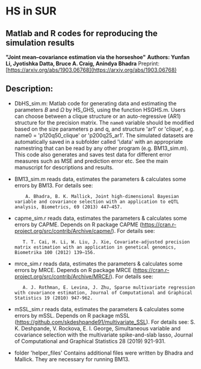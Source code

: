 # HS in SUR

## Matlab and R codes for reproducing the simulation results 

**"Joint mean–covariance estimation via the horseshoe"**
**Authors: Yunfan Li, Jyotishka Datta, Bruce A. Craig, Anindya Bhadra**
Preprint: [https://arxiv.org/abs/1903.06768](https://arxiv.org/abs/1903.06768) 


## Description:

*  DbHS_sim.m: Matlab code for generating data and estimating the parameters $B$ and $\Omega$ by HS_GHS, using the function HSGHS.m. Users can choose between a clique structure or an auto-regressive (AR1) structure for the precision matrix. The `name0` variable should be modified based on the size parameters p and q, and structure 'ar1' or 'clique', e.g. name0 = 'p120q50_clique' or 'p200q25_ar1'. The simulated datasets are automatically saved in a subfolder called '\data\' with an appropriate namestring that can be read by any other program (e.g. BM13_sim.m). This code also generates and saves test data for different error measures such as MSE and prediction error etc. See the main manuscript for descriptions and results. 

* BM13_sim.m reads data, estimates the parameters & calculates some errors by BM13. For details see:       

          A. Bhadra, B. K. Mallick, Joint high-dimensional Bayesian variable and covariance selection with an application to eQTL analysis, Biometrics, 69 (2013) 447–457.

* capme_sim.r reads data, estimates the parameters & calculates some errors by CAPME. Depends on R package CAPME (https://cran.r-project.org/src/contrib/Archive/capme/). For details see:

         T. T. Cai, H. Li, W. Liu, J. Xie, Covariate-adjusted precision matrix estimation with an application in genetical genomics, Biometrika 100 (2012) 139–156.

* mrce_sim.r reads data, estimates the parameters & calculates some errors by MRCE. Depends on R package MRCE (https://cran.r-project.org/src/contrib/Archive/MRCE/). For details see: 

         A. J. Rothman, E. Levina, J. Zhu, Sparse multivariate regression with covariance estimation, Journal of Computational and Graphical Statistics 19 (2010) 947-962.

* mSSL_sim.r reads data, estimates the parameters & calculates some errors by mSSL. Depends on R package mSSL (https://github.com/skdeshpande91/multivariate_SSL). For details see:
           S. K. Deshpande, V. Rockova, E. I. George, Simultaneous variable and covariance selection with the multivariate spike-and-slab lasso, Journal of Computational and Graphical Statistics 28 (2019) 921-931.

* folder 'helper_files' Contains additional files were written by Bhadra and Mallick. They are necessary for running BM13.
